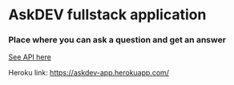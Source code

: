 # AskDEV fullstack application

### Place where you can ask a question and get an answer

[See API here](./src/server/routes/README.md) 

Heroku link: https://askdev-app.herokuapp.com/
